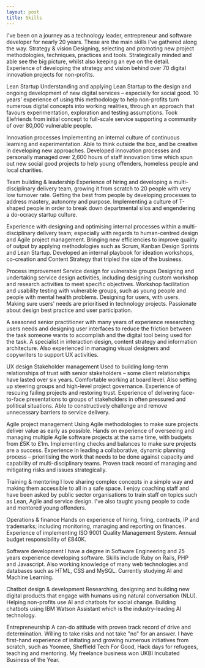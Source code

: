 ```yaml
---
layout: post
title: Skills
---
```



I've been on a journey as a technology leader, entrepreneur and software developer for nearly 20 years. These are the main skills I've gathered along the way.
Strategy & vision
Designing, selecting and promoting new project methodologies, techniques, practices and tools. Strategically minded and able see the big picture, whilst also keeping an eye on the detail. Experience of developing the strategy and vision behind over 70 digital innovation projects for non-profits.

Lean Startup
Understanding and applying Lean Startup to the design and ongoing development of new digital services – especially for social good. 10 years' experience of using this methodology to help non-profits turn numerous digital concepts into working realities, through an approach that favours experimentation, exploration and testing assumptions. Took Elefriends from initial concept to full-scale service supporting a community of over 80,000 vulnerable people.

Innovation processes
Implementing an internal culture of continuous learning and experimentation. Able to think outside the box, and be creative in developing new approaches. Developed innovation processes and personally managed over 2,600 hours of staff innovation time which spun out new social good projects to help young offenders, homeless people and local charities.

Team building & leadership
Experience of hiring and developing a multi-disciplinary delivery team, growing it from scratch to 20 people with very low turnover rate. Getting the best from people by developing processes to address mastery, autonomy and purpose. Implementing a culture of T-shaped people in order to break down departmental silos and engendering a do-ocracy startup culture. 

Experience with designing and optimising internal processes within a multi-disciplinary delivery team; especially with regards to human-centred design and Agile project management. Bringing new efficiencies to improve quality of output by applying methodologies such as Scrum, Kanban Design Sprints and Lean Startup. Developed an internal playbook for ideation workshops, co-creation and Content Strategy that tripled the size of the business.

Process improvement
Service design for vulnerable groups
Designing and undertaking service design activities, including designing custom workshop and research activities to meet specific objectives. Workshop facilitation and usability testing with vulnerable groups, such as young people and people with mental health problems. Designing for users, with users. Making sure users' needs are prioritised in technology projects. Passionate about design best practice and user participation. 

A seasoned senior practitioner with many years of experience researching users needs and designing user interfaces to reduce the friction between the task someone wants to accomplish and the digital tool being used for the task.  A specialist in interaction design, content strategy and information architecture. Also experienced in managing visual designers and copywriters to support UX activities.

UX design
Stakeholder management
Used to building long-term relationships of trust with senior stakeholders – some client relationships have lasted over six years. Comfortable working at board level. Also setting up steering groups and high-level project governance. Experience of rescuing failing projects and restoring trust. Experience of delivering face-to-face presentations to groups of stakeholders in often pressured and political situations. Able to constructively challenge and remove unnecessary barriers to service delivery. 

Agile project management
Using Agile methodologies to make sure projects deliver value as early as possible. Hands on experience of overseeing and managing multiple Agile software projects at the same time, with budgets from £5K to £1m. Implementing checks and balances to make sure projects are a success. Experience in leading a collaborative, dynamic planning process – prioritising the work that needs to be done against capacity and capability of multi-disciplinary teams. Proven track record of managing and mitigating risks and issues strategically.

Training & mentoring
I love sharing complex concepts in a simple way and making them accessible to all in a safe space. I enjoy coaching staff and have been asked by public sector organisations to train staff on topics such as Lean, Agile and service design. I've also taught young people to code and mentored young offenders.

Operations & finance
Hands on experience of hiring, firing, contracts, IP and trademarks; including monitoring, managing and reporting on finances. Experience of implementing ISO 9001 Quality Management System. Annual budget responsibility of £840K.

Software development 
I have a degree in Software Engineering and 25 years experience developing software. Skills include Ruby on Rails, PHP and Javascript. Also working knowledge of many web technologies and databases such as HTML, CSS and MySQL. Currently studying AI and Machine Learning.

Chatbot design & development
Researching, designing and building new digital products that engage with humans using natural conversation (NLU). Helping non-profits use AI and chatbots for social change. Building chatbots using IBM Watson Assistant which is the industry-leading AI technology.

Entrepreneurship
A can-do attitude with proven track record of drive and determination. Willing to take risks and not take "no" for an answer. I have first-hand experience of initiating and growing numerous initiatives from scratch, such as Yoomee, Sheffield Tech For Good, Hack days for refugees, teaching and mentoring. My freelance business won UKBI Incubated Business of the Year.

